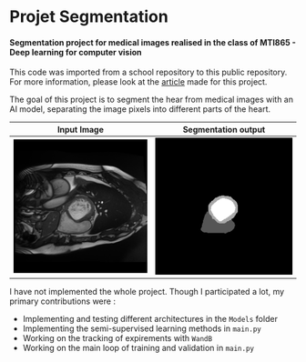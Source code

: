 # Projet Segmentation

#### Segmentation project for medical images realised in the class of MTI865 - Deep learning for computer vision
This code was imported from a school repository to this public repository. For more information, please look at the [article](Challenge_MTI865_article.pdf) made for this project.

The goal of this project is to segment the hear from medical images with an AI model, separating the image pixels into different parts of the heart.

Input Image             |  Segmentation output
:-------------------------:|:-------------------------:
![](Data/test/Img/patient001_01_2.png)  |  ![](Data/test/GT/patient001_01_2.png )

I have not implemented the whole project. Though I participated a lot, my primary contributions were :
- Implementing and testing different architectures in the `Models` folder
- Implementing the semi-supervised learning methods in `main.py`
- Working on the tracking of expirements with `WandB`
- Working on the main loop of training and validation in `main.py`